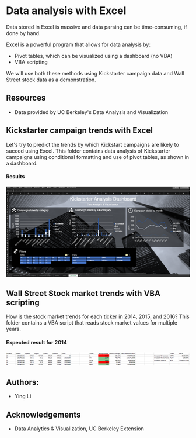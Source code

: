 # Data analysis with Excel  

Data stored in Excel is massive and data parsing can be time-consuming, if done by hand. 

Excel is a powerful program that allows for data analysis by: 
* Pivot tables, which can be visualized using a dashboard (no VBA) 
* VBA scripting 

We will use both these methods using Kickstarter campaign data and Wall Street stock data as a demonstration.

## Resources
* Data provided by UC Berkeley's Data Analysis and Visualization

## Kickstarter campaign trends with Excel 

Let's try to predict the trends by which Kickstart campaigns are likely to suceed using Excel. This folder contains data analysis of Kickstarter campaigns using conditional formatting and use of pivot tables, as shown in a dashboard.

#### Results

<img src="https://raw.githubusercontent.com/ying-li-python/Data-Analysis/master/KickStarter_analysis/Images/kickstarter_dashboard.png">


## Wall Street Stock market trends with VBA scripting

How is the stock market trends for each ticker in 2014, 2015, and 2016? This folder contains a VBA script that reads stock market values for multiple years. 


#### Expected result for 2014 

<img src="https://raw.githubusercontent.com/ying-li-python/Data-Analysis/master/Stock_VBA_analysis/Images/2014-stock-sm.png">

## Authors: 
- Ying Li 

## Acknowledgements 
- Data Analytics & Visualization, UC Berkeley Extension 

